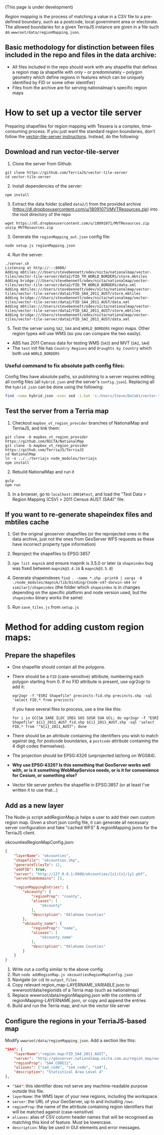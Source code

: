 (This page is under development)

*Region mapping* is the process of matching a value in a CSV file to a pre-defined boundary, such as a postcode, local government area or electorate. The allowed boundaries for a given TerriaJS instance are given in a file such as `wwwroot/data/regionMapping.json`.

## Basic methodology for distinction between files included in the repo and files in the data archive:

- All files included in the repo should work with any shapefile that defines a region map (a shapefile with only – or predominately – polygon geometry which define regions in features which can be uniquely identified by FID or some other identifier)
- Files from the archive are for serving nationalmap's specific region maps

# How to set up a vector tile server

Preparing shapefiles for region mapping with Tessera is a complex, time-consuming process. If you just want the standard region boundaries, don't follow the [vector-tile-server instructions](https://github.com/TerriaJS/vector-tile-server). Instead, do the following:

## Download and run vector-tile-server

1) Clone the server from Github:

```
git clone https://github.com/TerriaJS/vector-tile-server
cd vector-tile-server
```

2) Install dependencies of the server:

`npm install`

3) Extract the data folder (called `data2/`) from the provided archive (https://dl.dropboxusercontent.com/u/18091071/MVTResources.zip) into the root directory of the repo

```
wget https://dl.dropboxusercontent.com/u/18091071/MVTResources.zip
unzip MVTResources.zip
```

3) Generate the `regionMapping_out.json` config file:

`node setup.js regionMapping.json`

4) Run the server:

```
./server.sh
Listening at http://:::8000/
Adding mbtiles:///Users/stevebennett/odev/nicta/nationalmap/vector-tiles/vector-tile-server/data2/FID_TM_WORLD_BORDERS/store.mbtiles
Adding bridge:///Users/stevebennett/odev/nicta/nationalmap/vector-tiles/vector-tile-server/data2/FID_TM_WORLD_BORDERS/data.xml
Adding mbtiles:///Users/stevebennett/odev/nicta/nationalmap/vector-tiles/vector-tile-server/data2/FID_SA4_2011_AUST/store.mbtiles
Adding bridge:///Users/stevebennett/odev/nicta/nationalmap/vector-tiles/vector-tile-server/data2/FID_SA4_2011_AUST/data.xml
Adding mbtiles:///Users/stevebennett/odev/nicta/nationalmap/vector-tiles/vector-tile-server/data2/FID_SA2_2011_AUST/store.mbtiles
Adding bridge:///Users/stevebennett/odev/nicta/nationalmap/vector-tiles/vector-tile-server/data2/FID_SA2_2011_AUST/data.xml
```

5) Test the server using `SA2`, `SA4` and `WORLD_BORDERS` region maps. Other region types will use WMS (so you can compare the two easily).
  - ABS has 2011 Census data for testing WMS (`SA3`) and MVT (`SA2`, `SA4`)
  - The `test` init file has `Country Regions` and `Droughts by Country` which both use `WORLD_BORDERS`

### Useful command to fix absolute path config files:

Config files have absolute paths, so publishing to a server requires editing all config files (all `hybrid.json` and the server's `config.json`). Replacing all the `hybrid.json` can be done using the following:

```bash
find -name hybrid.json -exec sed -i.bak 's:/Users/Steve/Data61/vector-tile-server:/home/ubuntu/vector-tile-server:g' {} \;
```

## Test the server from a Terria map

1) Checkout `mapbox_vt_region_provider` branches of NationalMap and TerriaJS, and link them:

```
git clone -b mapbox_vt_region_provider https://github.com/NICTA/NationalMap
git clone -b mapbox_vt_region_provider https://github.com/TerriaJS/TerriaJS
cd NationalMap
ln -s ../../terriajs node_modules/terriajs
npm install
```

2) Rebuild NationalMap and run it

```
gulp
npm run
```

3) In a browser, go to `localhost:3001#test`, and load the "Test Data > Region Mapping (CSV) > 2011 Census AUST (SA4)" file.

## If you want to re-generate shapeindex files and mbtiles cache

1. Get the original geoserver shapefiles (or the reprojected ones in the data archive, just not the ones from GeoServer WFS requests as these have incorrect property type information)

2. Reproject the shapefiles to EPSG:3857

2. `npm list mapnik` and ensure mapnik is 3.5.0 or later (a `shapeindex` bug was fixed between `mapnik@3.4.16` & `mapnik@3.5.0`)

3. Generate shapeindexes `find . -name *.shp -print0 | xargs -0 ./node_modules/mapnik/lib/binding/{node-v47-darwin-x64 or similar}/shapeindex` (the folder which `shapeindex` is in changes depending on the specific platform and node version used, but the `shapeindex` binary works the same)

4. Run `save_tiles.js` from `setup.js`

# Method for adding custom region maps:

## Prepare the shapefiles

  * One shapefile should contain all the polygons.
  * There should be a `FID` (case-sensitive) attribute, numbering each polygon starting from 0. If no FID attribute is present, use ogr2ogr to add it:

    `ogr2ogr -f "ESRI Shapefile" precincts-fid.shp precincts.shp -sql 'select FID,* from precincts'`

    If you have several files to process, use a line like this:

    `for i in GCCSA IARE ILOC IREG SOS SOSR SUA UCL; do ogr2ogr -f "ESRI Shapefile" ${i}_2011_AUST_fid.shp ${i}_2011_AUST.shp -sql 'select FID,* from '"${i}_2011_AUST"; done`

  * There should be an attribute containing the identifiers you wish to match against (eg, for postcode boundaries, a `postcode` attribute containing the 4 digit codes themselves).
  * The projection should be EPSG:4326 (unprojected lat/long on WGS84).
  * **Why use EPSG:4326? Is this something that GeoServer works well with, or is it something WebMapService needs, or is it for convenience for Cesium, or something else?**
  * Vector tile server prefers the shapefile in EPSG:3857 (or at least I've written it to use that...)

## Add as a new layer

The Node-js script addRegionMap.js helps a user to add their own custom region map. Given a short json config file, it can generate all necessary server
configuration and fake "cached WFS" & regionMapping jsons for the TerriaJS client.

okcountiesRegionMapConfig.json:
```json
{
    "layerName": "okcounties",
    "shapefile": "okcounties.shp",
    "generateTilesTo": 12,
    "addFID": true,
    "server": "http://127.0.0.1:8000/okcounties/{z}/{x}/{y}.pbf",
    "serverSubdomains": [],

    "regionMappingEntries": {
        "okcounty": {
            "regionProp": "county",
            "aliases": [
                "okcounty"
            ],
            "description": "Oklahoma Counties"
        },
        "okcounty_name": {
            "regionProp": "name",
            "aliases": [
                "okcounty_name"
            ],
            "description": "Oklahoma Counties"
        }
    }
}
```

1. Write out a config similar to the above config
2. Run `node addRegionMap.js okcountiesRegionMapConfig.json`
3. Navigate (or `cd`) to `output_files`
4. Copy relevant region_map-LAYERNAME_VARIABLE.json to wwwroot/data/regionids of a Terria map (such as nationalmap)
5. Replace wwwroot/data/regionMapping.json with the contents of regionMapping-LAYERNAME.json, or copy and append the entries
6. Build and run the Terria map, and run the vector tile server

## Configure the regions in your TerriaJS-based map

Modify `wwwroot/data/regionMapping.json`. Add a section like this:

```json
"SA4": {
    "layerName":"region_map:FID_SA4_2011_AUST",
    "server": "http://geoserver.nationalmap.nicta.com.au/region_map/ows",
    "regionProp": "SA4_CODE11",
    "aliases": ["sa4_code", "sa4_code", "sa4"],
    "description": "Statistical Area Level 4"
},
```

* `"SA4"`: this identifier does not serve any machine-readable purpose outside this file.
* `layerName`: the WMS layer of your new regions, including the workspace.
* `server`: the URL of your GeoServer, up to and including `/ows`.
* `regionProp`: the name of the attribute containing region identifiers that will be matched against (case-sensitive)
* `aliases`: alias of CSV column header names that will be recognised as matching this kind of feature. Must be lowercase.
* `description`: May be used in GUI elements and error messages.
